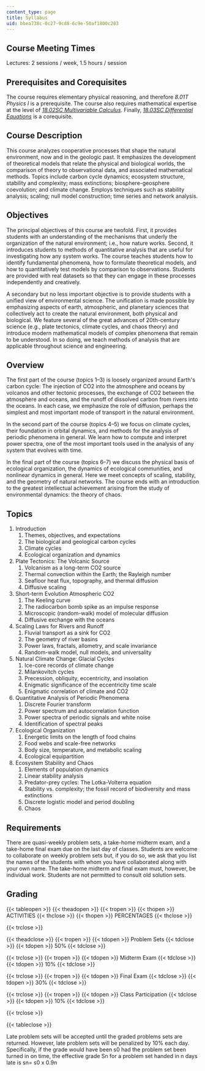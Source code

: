 ```yaml
---
content_type: page
title: Syllabus
uid: bbea738c-0c27-9cd8-6c9e-50af1800c203
---
```


Course Meeting Times
--------------------

Lectures: 2 sessions / week, 1.5 hours / session

Prerequisites and Corequisites
------------------------------

The course requires elementary physical reasoning, and therefore _8.01T Physics I_ is a prerequisite. The course also requires mathematical expertise at the level of [_18.02SC Multivariable Calculus_](/courses/18-02sc-multivariable-calculus-fall-2010/). Finally, [_18.03SC Differential Equations_](/courses/18-03sc-differential-equations-fall-2011/) is a corequisite.

Course Description
------------------

This course analyzes cooperative processes that shape the natural environment, now and in the geologic past. It emphasizes the development of theoretical models that relate the physical and biological worlds, the comparison of theory to observational data, and associated mathematical methods. Topics include carbon cycle dynamics; ecosystem structure, stability and complexity; mass extinctions; biosphere-geosphere coevolution; and climate change. Employs techniques such as stability analysis; scaling; null model construction; time series and network analysis.

Objectives
----------

The principal objectives of this course are twofold. First, it provides students with an understanding of the mechanisms that underly the organization of the natural environment; i.e., how nature works. Second, it introduces students to methods of quantitative analysis that are useful for investigating how any system works. The course teaches students how to identify fundamental phenomena, how to formulate theoretical models, and how to quantitatively test models by comparison to observations. Students are provided with real datasets so that they can engage in these processes independently and creatively.

A secondary but no less important objective is to provide students with a unified view of environmental science. The unification is made possible by emphasizing aspects of earth, atmospheric, and planetary sciences that collectively act to create the natural environment, both physical and biological. We feature several of the great advances of 20th\-century science (e.g., plate tectonics, climate cycles, and chaos theory) and introduce modern mathematical models of complex phenomena that remain to be understood. In so doing, we teach methods of analysis that are applicable throughout science and engineering.

Overview
--------

The first part of the course (topics 1–3) is loosely organized around Earth's carbon cycle: The injection of CO2 into the atmosphere and oceans by volcanos and other tectonic processes, the exchange of CO2 between the atmosphere and oceans, and the runoff of dissolved carbon from rivers into the oceans. In each case, we emphasize the role of diffusion, perhaps the simplest and most important mode of transport in the natural environment.

In the second part of the course (topics 4–5) we focus on climate cycles, their foundation in orbital dynamics, and methods for the analysis of periodic phenomena in general. We learn how to compute and interpret power spectra, one of the most important tools used in the analysis of any system that evolves with time.

In the final part of the course (topics 6–7) we discuss the physical basis of ecological organization, the dynamics of ecological communities, and nonlinear dynamics in general. Here we meet concepts of scaling, stability, and the geometry of natural networks. The course ends with an introduction to the greatest intellectual achievement arising from the study of environmental dynamics: the theory of chaos.

Topics
------

1.  Introduction
    1.  Themes, objectives, and expectations
    2.  The biological and geological carbon cycles
    3.  Climate cycles
    4.  Ecological organization and dynamics
2.  Plate Tectonics: The Volcanic Source
    1.  Volcanism as a long-term CO2 source
    2.  Thermal convection within the Earth; the Rayleigh number
    3.  Seafloor heat flux, topography, and thermal diffusion
    4.  Diffusive scaling
3.  Short-term Evolution Atmospheric CO2
    1.  The Keeling curve
    2.  The radiocarbon bomb spike as an impulse response
    3.  Microscopic (random-walk) model of molecular diffusion
    4.  Diffusive exchange with the oceans
4.  Scaling Laws for Rivers and Runoff
    1.  Fluvial transport as a sink for CO2
    2.  The geometry of river basins
    3.  Power laws, fractals, allometry, and scale invariance
    4.  Random-walk model, null models, and universality
5.  Natural Climate Change: Glacial Cycles
    1.  Ice-core records of climate change
    2.  Milankovitch cycles
    3.  Precession, obliquity, eccentricity, and insolation
    4.  Enigmatic significance of the eccentricity time scale
    5.  Enigmatic correlation of climate and CO2
6.  Quantitative Analysis of Periodic Phenomena
    1.  Discrete Fourier transform
    2.  Power spectrum and autocorrelation function
    3.  Power spectra of periodic signals and white noise
    4.  Identification of spectral peaks
7.  Ecological Organization
    1.  Energetic limits on the length of food chains
    2.  Food webs and scale-free networks
    3.  Body size, temperature, and metabolic scaling
    4.  Ecological equipartition
8.  Ecosystem Stability and Chaos
    1.  Elements of population dynamics
    2.  Linear stability analysis
    3.  Predator-prey cycles: The Lotka-Volterra equation
    4.  Stability vs. complexity; the fossil record of biodiversity and mass extinctions
    5.  Discrete logistic model and period doubling
    6.  Chaos

Requirements
------------

There are quasi-weekly problem sets, a take-home midterm exam, and a take-home final exam due on the last day of classes. Students are welcome to collaborate on weekly problem sets but, if you do so, we ask that you list the names of the students with whom you have collaborated along with your own name. The take-home midterm and final exam must, however, be individual work. Students are not permitted to consult old solution sets.

Grading
-------

{{< tableopen >}}
{{< theadopen >}}
{{< tropen >}}
{{< thopen >}}
ACTIVITIES
{{< thclose >}}
{{< thopen >}}
PERCENTAGES
{{< thclose >}}

{{< trclose >}}

{{< theadclose >}}
{{< tropen >}}
{{< tdopen >}}
Problem Sets
{{< tdclose >}}
{{< tdopen >}}
50%
{{< tdclose >}}

{{< trclose >}}
{{< tropen >}}
{{< tdopen >}}
Midterm Exam
{{< tdclose >}}
{{< tdopen >}}
10%
{{< tdclose >}}

{{< trclose >}}
{{< tropen >}}
{{< tdopen >}}
Final Exam
{{< tdclose >}}
{{< tdopen >}}
30%
{{< tdclose >}}

{{< trclose >}}
{{< tropen >}}
{{< tdopen >}}
Class Participation
{{< tdclose >}}
{{< tdopen >}}
10%
{{< tdclose >}}

{{< trclose >}}

{{< tableclose >}}

Late problem sets will be accepted until the graded problems sets are returned. However, late problem sets will be penalized by 10% each day. Specifically, if the grade would have been s0 had the problem set been turned in on time, the effective grade Sn for a problem set handed in n days late is sn\= s0 x 0.9n